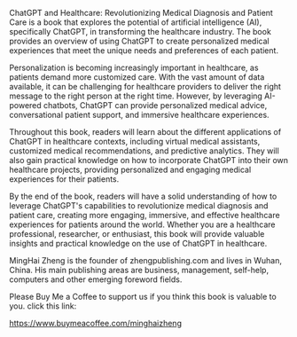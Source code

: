 
ChatGPT and Healthcare: Revolutionizing Medical Diagnosis and Patient Care is a book that explores the potential of artificial intelligence (AI), specifically ChatGPT, in transforming the healthcare industry. The book provides an overview of using ChatGPT to create personalized medical experiences that meet the unique needs and preferences of each patient.

Personalization is becoming increasingly important in healthcare, as patients demand more customized care. With the vast amount of data available, it can be challenging for healthcare providers to deliver the right message to the right person at the right time. However, by leveraging AI-powered chatbots, ChatGPT can provide personalized medical advice, conversational patient support, and immersive healthcare experiences.

Throughout this book, readers will learn about the different applications of ChatGPT in healthcare contexts, including virtual medical assistants, customized medical recommendations, and predictive analytics. They will also gain practical knowledge on how to incorporate ChatGPT into their own healthcare projects, providing personalized and engaging medical experiences for their patients.

By the end of the book, readers will have a solid understanding of how to leverage ChatGPT's capabilities to revolutionize medical diagnosis and patient care, creating more engaging, immersive, and effective healthcare experiences for patients around the world. Whether you are a healthcare professional, researcher, or enthusiast, this book will provide valuable insights and practical knowledge on the use of ChatGPT in healthcare.

MingHai Zheng is the founder of zhengpublishing.com and lives in Wuhan, China. His main publishing areas are business, management, self-help, computers and other emerging foreword fields.

Please Buy Me a Coffee to support us if you think this book is valuable to you. click this link:

https://www.buymeacoffee.com/minghaizheng
